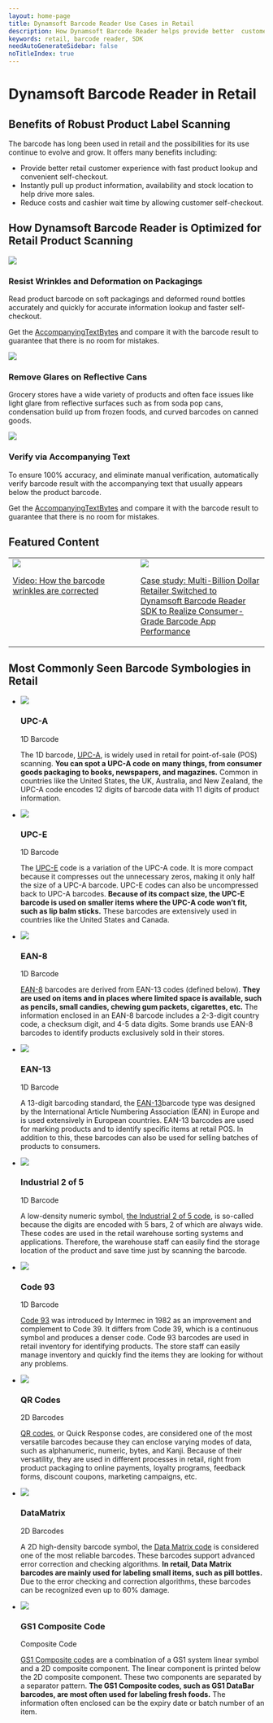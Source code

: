 ```yaml
---
layout: home-page
title: Dynamsoft Barcode Reader Use Cases in Retail
description: How Dynamsoft Barcode Reader helps provide better  customer experience, reduce costs, and drive more sales in retail
keywords: retail, barcode reader, SDK
needAutoGenerateSidebar: false
noTitleIndex: true
---
```


# Dynamsoft Barcode Reader in Retail

## Benefits of Robust Product Label Scanning

The barcode has long been used in retail and the possibilities for its use continue to evolve and grow. It offers many benefits including:

- Provide better retail customer experience with fast product lookup and convenient self-checkout.
- Instantly pull up product information, availability and stock location to help drive more sales.
- Reduce costs and cashier wait time by allowing customer self-checkout.

## How Dynamsoft Barcode Reader is Optimized for Retail Product Scanning

<div class="content-card">
  <div class="imgBox"><img src="assets/resist-wrinkles-and-deformation.png"/></div>
  <div class="card-content">
    <h3>Resist Wrinkles and Deformation on Packagings</h3>
    <p>Read product barcode on soft packagings and deformed round bottles accurately and quickly for accurate information lookup and faster self-checkout.</p>
    <p>Get the <a class="orangeLink" href="https://www.dynamsoft.com/barcode-reader/introduction/how-to-guide/set-custom-area-for-accompanying-texts.html">AccompanyingTextBytes</a> and compare it with the barcode result to guarantee that there is no room for mistakes.</p>
  </div>
</div>
<div class="content-card">
  <div class="imgBox"><img src="assets/remove-glares-on-reflective-cans.png" /></div>
  <div class="card-content">
    <h3>Remove Glares on Reflective Cans</h3>
    <p>Grocery stores have a wide variety of products and often face issues like light glare from reflective surfaces such as from soda pop cans, condensation build up from frozen foods, and curved barcodes on canned goods.</p>
  </div>
</div>
<div class="content-card">
  <div class="imgBox"><img src="assets/verify-via-accompanying-text.png"/></div>
  <div class="card-content">
    <h3>Verify via Accompanying Text</h3>
    <p>To ensure 100% accuracy, and eliminate manual verification, automatically verify barcode result with the accompanying text that usually appears below the product barcode.</p>
    <p>Get the <a class="orangeLink" href="https://www.dynamsoft.com/barcode-reader/introduction/how-to-guide/set-custom-area-for-accompanying-texts.html">AccompanyingTextBytes</a> and compare it with the barcode result to guarantee that there is no room for mistakes.</p>
  </div>
</div>

## Featured Content

<table class="card-table">
  <tr>
    <td width="50%" style="vertical-align: top">
      <div class="card-item">
        <div class="imgBox"><img src="http://img.youtube.com/vi/fraXfsNqr24/0.jpg"></div>
        <div class="card-content">
          <p><a href="http://www.youtube.com/watch?v=fraXfsNqr24">Video: How the barcode wrinkles are corrected</a></p>
        </div>
      </div>
    </td>
    <td width="50%" style="vertical-align: top">
      <div class="card-item">
        <div class="imgBox"><img src="https://www.dynamsoft.com/assets/images/img-banner/caseStudyImage/oceania-leading-retailer-case-study-banner.png"></div>
        <div class="card-content">
          <p><a href="https://www.dynamsoft.com/Company/oceania-leading-retailer-case-study.aspx">Case study: Multi-Billion Dollar Retailer Switched to Dynamsoft Barcode Reader SDK to Realize Consumer-Grade Barcode App Performance</a></p>
        </div>
      </div>
    </td>
  </tr>
</table>

## Most Commonly Seen Barcode Symbologies in Retail
<div class="carousel-wrapper">
  <ul>
    <li style="vertical-align: top">
      <div class="content-card">
        <div class="imgBox"><img src='assets/upc_a.jpg' /></div>
        <div class="card-content">
          <h3>UPC-A</h3>
          <span>1D Barcode</span>
          <p>The 1D barcode, <a href="https://www.dynamsoft.com/Barcode-Types/UPC-A.aspx">UPC-A</a>, is widely used in retail for point-of-sale (POS) scanning. <b>You can spot a UPC-A code on many things, from consumer goods packaging to books, newspapers, and magazines.</b> Common in countries like the United States, the UK, Australia, and New Zealand, the UPC-A code encodes 12 digits of barcode data with 11 digits of product information. </p>
        </div>
      </div>
    </li>
    <li style="vertical-align: top">
      <div class="content-card">
        <div class="imgBox"><img src='assets/upc-e.jpg'/></div>
        <div class="card-content">
          <h3>UPC-E</h3>
          <span>1D Barcode</span>
          <p>The <a href="https://www.dynamsoft.com/Barcode-Types/UPC-E.aspx">UPC-E</a> code is a variation of the UPC-A code. It is more compact because it compresses out the unnecessary zeros, making it only half the size of a UPC-A barcode. UPC-E codes can also be uncompressed back to UPC-A barcodes. <b>Because of its compact size, the UPC-E barcode is used on smaller items where the UPC-A code won’t fit, such as lip balm sticks.</b> These barcodes are extensively used in countries like the United States and Canada. </p>
        </div>
      </div>
    </li>
    <li style="vertical-align: top">
      <div class="content-card">
        <div class="imgBox"><img src='assets/ean-8.jpg' /></div>
        <div class="card-content">
          <h3>EAN-8</h3>
          <span>1D Barcode</span>
          <p><a href="https://www.dynamsoft.com/Barcode-Types/EAN-8.aspx">EAN-8</a> barcodes are derived from EAN-13 codes (defined below). <b>They are used on items and in places where limited space is available, such as pencils, small candies, chewing gum packets, cigarettes, etc.</b> The information enclosed in an EAN-8 barcode includes a 2-3-digit country code, a checksum digit, and 4-5 data digits. Some brands use EAN-8 barcodes to identify products exclusively sold in their stores.</p>
        </div>
      </div>
    </li>    
    <li style="vertical-align: top">
      <div class="content-card">
        <div class="imgBox"><img src='assets/ean-13.jpg' /></div>
        <div class="card-content">
          <h3>EAN-13</h3>
          <span>1D Barcode</span>
          <p>A 13-digit barcoding standard, the <a href="https://www.dynamsoft.com/Barcode-Types/EAN-13.aspx">EAN-13</a>barcode type was designed by the International Article Numbering Association (EAN) in Europe and is used extensively in European countries. EAN-13 barcodes are used for marking products and to identify specific items at retail POS. In addition to this, these barcodes can also be used for selling batches of products to consumers.</p>
        </div>
      </div>
    </li>
    <li style="vertical-align: top">
      <div class="content-card">
        <div class="imgBox"><img src='assets/industrial-2-of-5.jpg'/></div>
        <div class="card-content">
          <h3 id="industrial-2-of-5">Industrial 2 of 5</h3>
          <span>1D Barcode</span>
          <p>A low-density numeric symbol, <a href="https://www.dynamsoft.com/Barcode-Types/Industrial-2-of-5.aspx">the Industrial 2 of 5 code</a>, is so-called because the digits are encoded with 5 bars, 2 of which are always wide. These codes are used in the retail warehouse sorting systems and applications. Therefore, the warehouse staff can easily find the storage location of the product and save time just by scanning the barcode.</p>
        </div>
      </div>
    </li>
    <li style="vertical-align: top">
      <div class="content-card">
        <div class="imgBox"><img src="assets/code93.jpg"/></div>
        <div class="card-content">
          <h3 id="code-93">Code 93</h3>
          <span>1D Barcode</span>
          <p><a href="https://www.dynamsoft.com/Barcode-Types/Code-93.aspx">Code 93</a> was introduced by Intermec in 1982 as an improvement and complement to Code 39. It differs from Code 39, which is a continuous symbol and produces a denser code. Code 93 barcodes are used in retail inventory for identifying products. The store staff can easily manage inventory and quickly find the items they are looking for without any problems. </p>
        </div>
      </div>
    </li>
    <li style="vertical-align: top">
      <div class="content-card">
        <div class="imgBox"><img src='assets/qr-code.jpg' /></div>
        <div class="card-content">
          <h3 id="qr-codes">QR Codes</h3>
          <span>2D Barcodes</span>
          <p><a href="https://www.dynamsoft.com/Barcode-Types/QR-Code.aspx">QR codes</a>, or Quick Response codes, are considered one of the most versatile barcodes because they can enclose varying modes of data, such as alphanumeric, numeric, bytes, and Kanji. Because of their versatility, they are used in different processes in retail, right from product packaging to online payments, loyalty programs, feedback forms, discount coupons, marketing campaigns, etc. </p>
        </div>
      </div>
    </li>
    <li style="vertical-align: top">
      <div class="content-card">
        <div class="imgBox"><img src='assets/data-matrix.jpg' /></div>
        <div class="card-content">
          <h3 id="datamatrix">DataMatrix</h3>
          <span>2D Barcodes</span>
          <p>A 2D high-density barcode symbol, the <a href="https://www.dynamsoft.com/Barcode-Types/DataMatrix.aspx">Data Matrix code</a> is considered one of the most reliable barcodes. These barcodes support advanced error correction and checking algorithms. <strong>In retail, Data Matrix barcodes are mainly used for labeling small items, such as pill bottles.</strong> Due to the error checking and correction algorithms, these barcodes can be recognized even up to 60% damage. </p>
        </div>
      </div>
    </li>
    <li style="vertical-align: top">
      <div class="content-card">
        <div class="imgBox"><img src='assets/gs1-databar-composite.jpg'/></div>
        <div class="card-content">
          <h3 id="gs1-composite-code">GS1 Composite Code</h3>
          <span>Composite Code</span>
          <p><a href="https://www.dynamsoft.com/Barcode-Types/GS1-Composite-Code.aspx">GS1 Composite codes</a> are a combination of a GS1 system linear symbol and a 2D composite component. The linear component is printed below the 2D composite component. These two components are separated by a separator pattern. <strong>The GS1 Composite codes, such as GS1 DataBar barcodes, are most often used for labeling fresh foods.</strong> The information often enclosed can be the expiry date or batch number of an item.  </p>
        </div>
      </div>
    </li>
  </ul>
  <div class="button-wrapper">
    <i class="prev-icon disabled"></i>
    <i class="next-icon"></i>
  </div>
</div>
